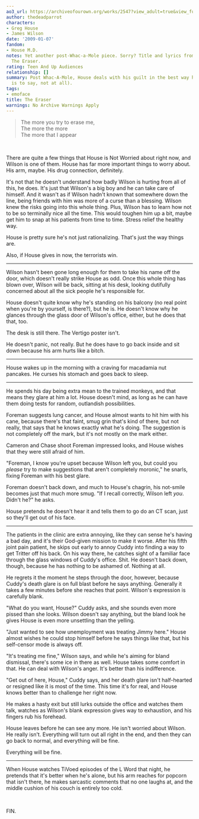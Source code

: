 ```yaml
---
ao3_url: https://archiveofourown.org/works/2547?view_adult=true&view_full_work=true
author: thedeadparrot
characters:
- Greg House
- James Wilson
date: '2009-01-07'
fandom:
- House M.D.
notes: Yet another post-Whac-a-Mole piece. Sorry? Title and lyrics from Thom Yorke's
  The Eraser.
rating: Teen And Up Audiences
relationship: []
summary: Post Whac-A-Mole, House deals with his guilt in the best way he can (which
  is to say, not at all).
tags:
- emoface
title: The Eraser
warnings: No Archive Warnings Apply
---
```


> 
> The more you try to erase me,  
> The more the more  
> The more that I appear
> 
> 
> 

 

There are quite a few things that House is Not Worried about right now, and Wilson is one of them. House has far more important things to worry about. His arm, maybe. His drug connection, definitely.

It's not that he doesn't understand how badly Wilson is hurting from all of this, he does. It's just that Wilson's a big boy and he can take care of himself. And it wasn't as if Wilson hadn't known that somewhere down the line, being friends with him was more of a curse than a blessing. Wilson knew the risks going into this whole thing. Plus, Wilson has to learn how not to be so terminally nice all the time. This would toughen him up a bit, maybe get him to snap at his patients from time to time. Stress relief the healthy way.

House is pretty sure he's not just rationalizing. That's just the way things are.

Also, if House gives in now, the terrorists win.



---

Wilson hasn't been gone long enough for them to take his name off the door, which doesn't really strike House as odd. Once this whole thing has blown over, Wilson will be back, sitting at his desk, looking dutifully concerned about all the sick people he's responsible for.

House doesn't quite know why he's standing on his balcony (no real point when you're by yourself, is there?), but he is. He doesn't know why he glances through the glass door of Wilson's office, either, but he does that that, too.

The desk is still there. The Vertigo poster isn't.

He doesn't panic, not really. But he does have to go back inside and sit down because his arm hurts like a bitch.



---

House wakes up in the morning with a craving for macadamia nut pancakes. He curses his stomach and goes back to sleep.



---

He spends his day being extra mean to the trained monkeys, and that means they glare at him a lot. House doesn't mind, as long as he can have them doing tests for random, outlandish possibilities.

Foreman suggests lung cancer, and House almost wants to hit him with his cane, because there's that faint, smug grin that's kind of there, but not really, that says that he knows exactly what he's doing. The suggestion is not completely off the mark, but it's not mostly on the mark either.

Cameron and Chase shoot Foreman impressed looks, and House wishes that they were still afraid of him.

"Foreman, I know you're upset because Wilson left you, but could you *please* try to make suggestions that aren't completely moronic," he snarls, fixing Foreman with his best glare.

Foreman doesn't back down, and much to House's chagrin, his not-smile becomes just that much more smug. "If I recall correctly, Wilson left *you*. Didn't he?" he asks.

House pretends he doesn't hear it and tells them to go do an CT scan, just so they'll get out of his face.



---

The patients in the clinic are extra annoying, like they can sense he's having a bad day, and it's their God-given mission to make it worse. After his fifth joint pain patient, he skips out early to annoy Cuddy into finding a way to get Tritter off his back. On his way there, he catches sight of a familiar face through the glass windows of Cuddy's office. Shit. He doesn't back down, though, because he has nothing to be ashamed of. Nothing at all.

He regrets it the moment he steps through the door, however, because Cuddy's death glare is on full blast before he says anything. Generally it takes a few minutes before she reaches that point. Wilson's expression is carefully blank.

"What do you want, House?" Cuddy asks, and she sounds even more pissed than she looks. Wilson doesn't say anything, but the bland look he gives House is even more unsettling than the yelling.

"Just wanted to see how unemployment was treating Jimmy here." House almost wishes he could stop himself before he says things like that, but his self-censor mode is always off.

"It's treating me fine," Wilson says, and while he's aiming for bland dismissal, there's some ice in there as well. House takes some comfort in that. He can deal with Wilson's anger. It's better than his indifference.

"Get out of here, House," Cuddy says, and her death glare isn't half-hearted or resigned like it is most of the time. This time it's for real, and House knows better than to challenge her right now.

He makes a hasty exit but still lurks outside the office and watches them talk, watches as Wilson's blank expression gives way to exhaustion, and his fingers rub his forehead.

House leaves before he can see any more. He isn't worried about Wilson. He really isn't. Everything will turn out all right in the end, and then they can go back to normal, and everything will be fine.

Everything will be fine.



---

When House watches TiVoed episodes of the L Word that night, he pretends that it's better when he's alone, but his arm reaches for popcorn that isn't there, he makes sarcastic comments that no one laughs at, and the middle cushion of his couch is entirely too cold.

 

FIN.